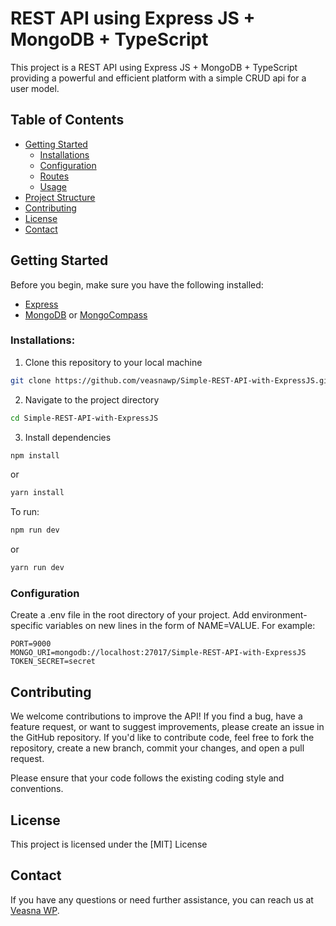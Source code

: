 # REST API using Express JS + MongoDB + TypeScript

This project is a REST API using Express JS + MongoDB + TypeScript providing a powerful and efficient platform with a simple CRUD api for a user model.

## Table of Contents

- [Getting Started](#getting-started)
  - [Installations](#installations)
  - [Configuration](#configuration)
  - [Routes](#routes)
  - [Usage](#usage)
- [Project Structure](#project-structure)
- [Contributing](#contributing)
- [License](#license)
- [Contact](#contact)

## Getting Started

Before you begin, make sure you have the following installed:

- [Express](https://expressjs.com)
- [MongoDB](mongodb.com) or [MongoCompass](mongodb.com/products/compass)

### Installations:

1. Clone this repository to your local machine

```bash
git clone https://github.com/veasnawp/Simple-REST-API-with-ExpressJS.git
```

2. Navigate to the project directory

```bash
cd Simple-REST-API-with-ExpressJS
```

3. Install dependencies

```bash
npm install
```

or

```bash
yarn install
```

To run:

```bash
npm run dev
```

or

```bash
yarn run dev
```

### Configuration

Create a .env file in the root directory of your project. Add environment-specific variables on new lines in the form of NAME=VALUE. For example:

```
PORT=9000
MONGO_URI=mongodb://localhost:27017/Simple-REST-API-with-ExpressJS
TOKEN_SECRET=secret
```

## Contributing

We welcome contributions to improve the API! If you find a bug, have a feature request, or want to suggest improvements, please create an issue in the GitHub repository. If you'd like to contribute code, feel free to fork the repository, create a new branch, commit your changes, and open a pull request.

Please ensure that your code follows the existing coding style and conventions.

## License

This project is licensed under the [MIT] License

## Contact

If you have any questions or need further assistance, you can reach us at [Veasna WP](https://t.me/veasnawp).